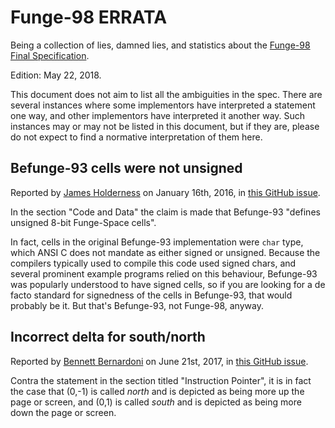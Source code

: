 Funge-98 ERRATA
===============

Being a collection of lies, damned lies, and statistics about the
[Funge-98 Final Specification](funge98.markdown).

Edition: May 22, 2018.

This document does not aim to list all the ambiguities in the
spec.  There are several instances where some implementors have
interpreted a statement one way, and other implementors have
interpreted it another way.  Such instances may or may not be
listed in this document, but if they are, please do not expect
to find a normative interpretation of them here.

Befunge-93 cells were not unsigned
----------------------------------

Reported by [James Holderness](https://github.com/j4james)
on January 16th, 2016, in
[this GitHub issue](https://github.com/catseye/Funge-98/issues/2).

In the section "Code and Data" the claim is made that
Befunge-93 "defines unsigned 8-bit Funge-Space cells".

In fact, cells in the original Befunge-93 implementation were
`char` type, which ANSI C does not mandate as either signed or
unsigned.  Because the compilers typically used to compile this
code used signed chars, and several prominent example programs
relied on this behaviour, Befunge-93 was popularly understood to
have signed cells, so if you are looking for a de facto standard
for signedness of the cells in Befunge-93, that would probably be
it.  But that's Befunge-93, not Funge-98, anyway.

Incorrect delta for south/north
-------------------------------

Reported by [Bennett Bernardoni](https://github.com/bbernardoni)
on June 21st, 2017, in
[this GitHub issue](https://github.com/catseye/Funge-98/issues/5).

Contra the statement in the section titled "Instruction Pointer",
it is in fact the case that (0,-1) is called _north_ and is
depicted as being more up the page or screen, and (0,1) is called
_south_ and is depicted as being more down the page or screen.
